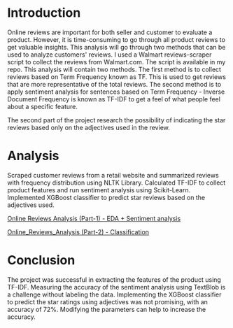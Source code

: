 # Introduction

Online reviews are important for both seller and customer to evaluate a product. However, it is time-consuming to go through all product reviews to get valuable insights. This analysis will go through two methods that can be used to analyze customers' reviews. I used a Walmart reviews-scraper script to collect the reviews from Walmart.com. The script is available in my repo. This analysis will contain two methods. The first method is to collect reviews based on Term Frequency known as TF. This is used to get reviews that are more representative of the total reviews. The second method is to apply sentiment analysis for sentences based on Term Frequency - Inverse Document Frequency is known as TF-IDF to get a feel of what people feel about a specific feature.

The second part of the project research the possibility of indicating the star reviews based only on the adjectives used in the review.

# Analysis

Scraped customer reviews from a retail website and summarized reviews with frequency distribution using NLTK Library. Calculated TF-IDF to collect product features and run sentiment analysis using Scikit-Learn. Implemented XGBoost classifier to predict star reviews based on the adjectives used.

[Online Reviews Analysis (Part-1) - EDA + Sentiment analysis](https://github.com/AnasBuhayh/customer-reviews-analysis/blob/main/Online%20Reviews%20Analysis%20-%20NLP%20-%20(Part-1).ipynb)

[Online_Reviews_Analysis (Part-2) - Classification](https://github.com/AnasBuhayh/customer-reviews-analysis/blob/main/Online_Reviews_Analysis-NLP-(Part-2).ipynb)

# Conclusion

The project was successful in extracting the features of the product using TF-IDF. Measuring the accuracy of the sentiment analysis using TextBlob is a challenge without labeling the data. Implementing the XGBoost classifier to predict the star ratings using adjectives was not promising, with an accuracy of 72%. Modifying the parameters can help to increase the accuracy.
